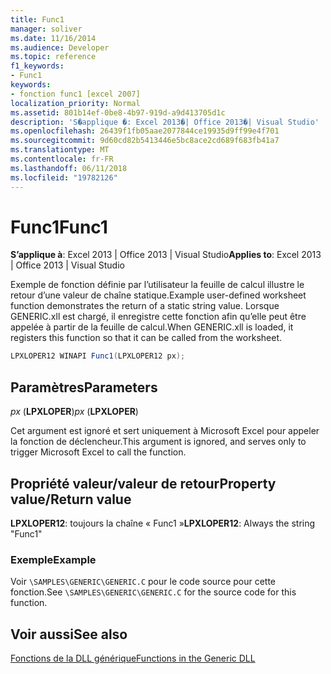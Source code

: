 ```yaml
---
title: Func1
manager: soliver
ms.date: 11/16/2014
ms.audience: Developer
ms.topic: reference
f1_keywords:
- Func1
keywords:
- fonction func1 [excel 2007]
localization_priority: Normal
ms.assetid: 801b14ef-0be8-4b97-919d-a9d413705d1c
description: 'S�applique �: Excel 2013�| Office 2013�| Visual Studio'
ms.openlocfilehash: 26439f1fb05aae2077844ce19935d9ff99e4f701
ms.sourcegitcommit: 9d60cd82b5413446e5bc8ace2cd689f683fb41a7
ms.translationtype: MT
ms.contentlocale: fr-FR
ms.lasthandoff: 06/11/2018
ms.locfileid: "19782126"
---
```

# <a name="func1"></a><span data-ttu-id="08d4f-104">Func1</span><span class="sxs-lookup"><span data-stu-id="08d4f-104">Func1</span></span>

 <span data-ttu-id="08d4f-105">**S’applique à**: Excel 2013 | Office 2013 | Visual Studio</span><span class="sxs-lookup"><span data-stu-id="08d4f-105">**Applies to**: Excel 2013 | Office 2013 | Visual Studio</span></span> 
  
<span data-ttu-id="08d4f-106">Exemple de fonction définie par l’utilisateur la feuille de calcul illustre le retour d’une valeur de chaîne statique.</span><span class="sxs-lookup"><span data-stu-id="08d4f-106">Example user-defined worksheet function demonstrates the return of a static string value.</span></span> <span data-ttu-id="08d4f-107">Lorsque GENERIC.xll est chargé, il enregistre cette fonction afin qu’elle peut être appelée à partir de la feuille de calcul.</span><span class="sxs-lookup"><span data-stu-id="08d4f-107">When GENERIC.xll is loaded, it registers this function so that it can be called from the worksheet.</span></span>
  
```cs
LPXLOPER12 WINAPI Func1(LPXLOPER12 px);
```

## <a name="parameters"></a><span data-ttu-id="08d4f-108">Paramètres</span><span class="sxs-lookup"><span data-stu-id="08d4f-108">Parameters</span></span>

 <span data-ttu-id="08d4f-109">_px_ (**LPXLOPER**)</span><span class="sxs-lookup"><span data-stu-id="08d4f-109">_px_ (**LPXLOPER**)</span></span>
  
<span data-ttu-id="08d4f-110">Cet argument est ignoré et sert uniquement à Microsoft Excel pour appeler la fonction de déclencheur.</span><span class="sxs-lookup"><span data-stu-id="08d4f-110">This argument is ignored, and serves only to trigger Microsoft Excel to call the function.</span></span>
  
## <a name="property-valuereturn-value"></a><span data-ttu-id="08d4f-111">Propriété valeur/valeur de retour</span><span class="sxs-lookup"><span data-stu-id="08d4f-111">Property value/Return value</span></span>

 <span data-ttu-id="08d4f-112">**LPXLOPER12**: toujours la chaîne « Func1 »</span><span class="sxs-lookup"><span data-stu-id="08d4f-112">**LPXLOPER12**: Always the string "Func1"</span></span>
  
### <a name="example"></a><span data-ttu-id="08d4f-113">Exemple</span><span class="sxs-lookup"><span data-stu-id="08d4f-113">Example</span></span>

<span data-ttu-id="08d4f-114">Voir `\SAMPLES\GENERIC\GENERIC.C` pour le code source pour cette fonction.</span><span class="sxs-lookup"><span data-stu-id="08d4f-114">See  `\SAMPLES\GENERIC\GENERIC.C` for the source code for this function.</span></span> 
  
## <a name="see-also"></a><span data-ttu-id="08d4f-115">Voir aussi</span><span class="sxs-lookup"><span data-stu-id="08d4f-115">See also</span></span>



[<span data-ttu-id="08d4f-116">Fonctions de la DLL générique</span><span class="sxs-lookup"><span data-stu-id="08d4f-116">Functions in the Generic DLL</span></span>](functions-in-the-generic-dll.md)

